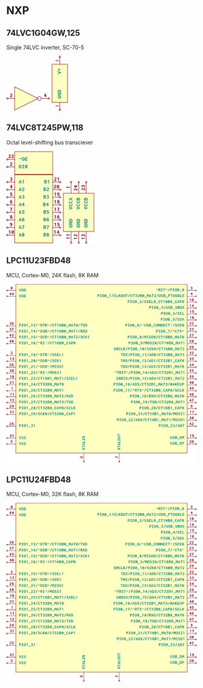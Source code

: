 # NXP

## 74LVC1G04GW,125
Single 74LVC inverter, SC-70-5

![74LVC1G04GW,125__1__1](/images/NXP__74LVC1G04GW,125__1__1.png?raw=true) ![74LVC1G04GW,125__2__1](/images/NXP__74LVC1G04GW,125__2__1.png?raw=true) 
## 74LVC8T245PW,118
Octal level-shifting bus transciever

![74LVC8T245PW,118__1__1](/images/NXP__74LVC8T245PW,118__1__1.png?raw=true) ![74LVC8T245PW,118__2__1](/images/NXP__74LVC8T245PW,118__2__1.png?raw=true) 
## LPC11U23FBD48
MCU, Cortex-M0, 24K flash, 8K RAM

![LPC11U23FBD48__1__1](/images/NXP__LPC11U23FBD48__1__1.png?raw=true) 
## LPC11U24FBD48
MCU, Cortex-M0, 32K flash, 8K RAM

![LPC11U24FBD48__1__1](/images/NXP__LPC11U24FBD48__1__1.png?raw=true) 
